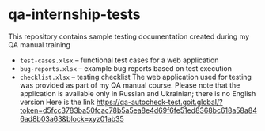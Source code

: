 # qa-internship-tests

This repository contains sample testing documentation created during my QA manual training

- `test-cases.xlsx` – functional test cases for a web application
- `bug-reports.xlsx` – example bug reports based on test execution
- `checklist.xlsx` – testing checklist
The web application used for testing was provided as part of my QA manual course. Please note that the application is available only in Russian and Ukrainian; there is no English version
Here is the link 
https://qa-autocheck-test.goit.global/?token=d5fcc3783ba50fcac78b5a5ea8e4d69f6fe51ed8368bc618a58a846ad8b03a63&block=xyz01ab35

